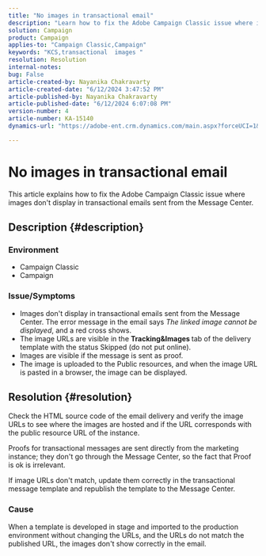 ```yaml
---
title: "No images in transactional email"
description: "Learn how to fix the Adobe Campaign Classic issue where images don't display in transactional emails sent from the Message Center."
solution: Campaign
product: Campaign
applies-to: "Campaign Classic,Campaign"
keywords: "KCS,transactional  images "
resolution: Resolution
internal-notes: 
bug: False
article-created-by: Nayanika Chakravarty
article-created-date: "6/12/2024 3:47:52 PM"
article-published-by: Nayanika Chakravarty
article-published-date: "6/12/2024 6:07:08 PM"
version-number: 4
article-number: KA-15140
dynamics-url: "https://adobe-ent.crm.dynamics.com/main.aspx?forceUCI=1&pagetype=entityrecord&etn=knowledgearticle&id=fcc2e61c-d328-ef11-840b-0022480a40c2"

---
```

# No images in transactional email


This article explains how to fix the Adobe Campaign Classic issue where images don't display in transactional emails sent from the Message Center.

## Description {#description}


### <b>Environment</b>

- Campaign Classic
- Campaign




### <b>Issue/Symptoms</b>

- Images don't display in transactional emails sent from the Message Center. The error message in the email says *The linked image cannot be displayed*, and a red cross shows.
- The image URLs are visible in the <b>Tracking&Images </b>tab of the delivery template with the status Skipped (do not put online).
- Images are visible if the message is sent as proof.
- The image is uploaded to the Public resources, and when the image URL is pasted in a browser, the image can be displayed.



## Resolution {#resolution}






Check the HTML source code of the email delivery and verify the image URLs to see where the images are hosted and if the URL corresponds with the public resource URL of the instance.



Proofs for transactional messages are sent directly from the marketing instance; they don't go through the Message Center, so the fact that Proof is ok is irrelevant.



If image URLs don't match, update them correctly in the transactional message template and republish the template to the Message Center.



### <b>Cause</b>

When a template is developed in stage and imported to the production environment without changing the URLs, and the URLs do not match the published URL, the images don't show correctly in the email.




